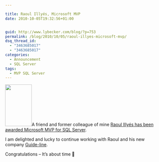 ```yaml
---

title: Raoul Illyés, Microsoft MVP
date: 2010-10-05T19:32:56+01:00


guid: http://www.lybecker.com/blog/?p=753
permalink: /blog/2010/10/05/raoul-illyes-microsoft-mvp/
dsq_thread_id:
  - "3463685017"
  - "3463685017"
categories:
  - Announcement
  - SQL Server
tags:
  - MVP SQL Server
---
```

[<img loading="lazy" class="alignright size-full wp-image-754" title="Microsoft MVP logo" src="http://www.lybecker.com/blog/wp-content/uploads/Microsoft_MVP_logo.png" alt="" width="86" height="135" />](http://www.lybecker.com/blog/wp-content/uploads/Microsoft_MVP_logo.png)A friend and former colleague of mine [Raoul Illyés has been awarded Microsoft MVP for SQL Server](http://www.guide-line.com/archives/295 "Raoul Illyés Blog").

I am delighted and lucky to continue working with Raoul and his new company [Guide-line](http://www.guide-line.com/ "Guide-line homepage").

Congratulations – It’s about time 🙂
